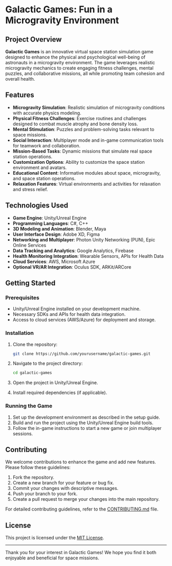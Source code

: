 # Galactic Games: Fun in a Microgravity Environment

## Project Overview

**Galactic Games** is an innovative virtual space station simulation game designed to enhance the physical and psychological well-being of astronauts in a microgravity environment. The game leverages realistic microgravity mechanics to create engaging fitness challenges, mental puzzles, and collaborative missions, all while promoting team cohesion and overall health.

## Features

- **Microgravity Simulation**: Realistic simulation of microgravity conditions with accurate physics modeling.
- **Physical Fitness Challenges**: Exercise routines and challenges designed to combat muscle atrophy and bone density loss.
- **Mental Stimulation**: Puzzles and problem-solving tasks relevant to space missions.
- **Social Interaction**: Multiplayer mode and in-game communication tools for teamwork and collaboration.
- **Mission-Based Tasks**: Dynamic missions that simulate real space station operations.
- **Customization Options**: Ability to customize the space station environment and avatars.
- **Educational Content**: Informative modules about space, microgravity, and space station operations.
- **Relaxation Features**: Virtual environments and activities for relaxation and stress relief.

## Technologies Used

- **Game Engine**: Unity/Unreal Engine
- **Programming Languages**: C#, C++
- **3D Modeling and Animation**: Blender, Maya
- **User Interface Design**: Adobe XD, Figma
- **Networking and Multiplayer**: Photon Unity Networking (PUN), Epic Online Services
- **Data Tracking and Analytics**: Google Analytics, Firebase
- **Health Monitoring Integration**: Wearable Sensors, APIs for Health Data
- **Cloud Services**: AWS, Microsoft Azure
- **Optional VR/AR Integration**: Oculus SDK, ARKit/ARCore

## Getting Started

### Prerequisites

- Unity/Unreal Engine installed on your development machine.
- Necessary SDKs and APIs for health data integration.
- Access to cloud services (AWS/Azure) for deployment and storage.

### Installation

1. Clone the repository:
    ```bash
    git clone https://github.com/yourusername/galactic-games.git
    ```

2. Navigate to the project directory:
    ```bash
    cd galactic-games
    ```

3. Open the project in Unity/Unreal Engine.

4. Install required dependencies (if applicable).

### Running the Game

1. Set up the development environment as described in the setup guide.
2. Build and run the project using the Unity/Unreal Engine build tools.
3. Follow the in-game instructions to start a new game or join multiplayer sessions.

## Contributing

We welcome contributions to enhance the game and add new features. Please follow these guidelines:

1. Fork the repository.
2. Create a new branch for your feature or bug fix.
3. Commit your changes with descriptive messages.
4. Push your branch to your fork.
5. Create a pull request to merge your changes into the main repository.

For detailed contributing guidelines, refer to the [CONTRIBUTING.md](CONTRIBUTING.md) file.

## License

This project is licensed under the [MIT License](LICENSE).


---

Thank you for your interest in Galactic Games! We hope you find it both enjoyable and beneficial for space missions.
